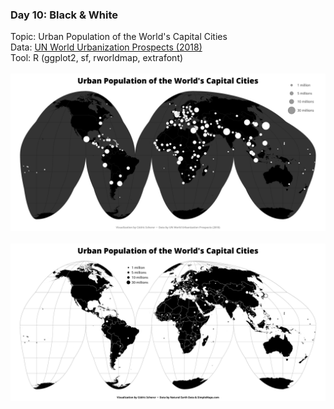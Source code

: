 ### Day 10: Black & White
Topic: Urban Population of the World's Capital Cities
<br>
Data: [UN World Urbanization Prospects (2018)](https://population.un.org/wup/)
<br>
Tool: R (ggplot2, sf, rworldmap, extrafont)
<br><br>
![./Day10_BlackWhite/BlackWhite_CapitalPop_grey.png](https://raw.githubusercontent.com/Z3tt/30DayMapChallenge/master/Day10_BlackWhite/BlackWhite_CapitalPop_grey.png)
<br><br>
![./Day10_BlackWhite/BlackWhite_CapitalPop_bw.png](https://raw.githubusercontent.com/Z3tt/30DayMapChallenge/master/Day10_BlackWhite/BlackWhite_CapitalPop_bw.png)
